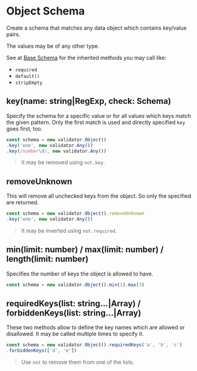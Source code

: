 # Object Schema

Create a schema that matches any data object which contains key/value pairs.

The values may be of any other type.

See at [Base Schema](base.md) for the inherited methods you may call like:
- `required`
- `default()`
- `stripEmpty`

## key(name: string|RegExp, check: Schema)

Specify the schema for a specific value or for all values which keys match the given pattern. Only the first
match is used and directly specified `key` goes first, too.

```js
const schema = new validator.Object()
.key('one', new validator.Any())
.key(/number\d/, new validator.Any())
```

> It may be removed using `not.key`.

## removeUnknown

This will remove all unchecked keys from the object. So only the specified are returned.

```js
const schema = new validator.Object().removeUnknown
.key('one', new validator.Any())
```

> It may be inverted using `not.required`.

## min(limit: number) / max(limit: number) / length(limit: number)

Specifies the number of keys the object is allowed to have.

```js
const schema = new validator.Object().min(1).max(3)
```

## requiredKeys(list: string...|Array) / forbiddenKeys(list: string...|Array)

These two methods allow to define the key names which are allowed or disallowed.
It may be called multiple times to specify it.

```js
const schema = new validator.Object().requiredKeys('a', 'b', 'c')
.forbiddenKeys(['d', 'e'])
```

> Use `not` to remove them from one of the lists.
